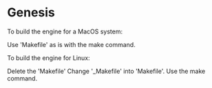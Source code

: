 # Genesis

To build the engine for a MacOS system:

Use 'Makefile' as is with the make command.

To build the engine for Linux:

Delete the 'Makefile'
Change '_Makefile' into 'Makefile'.
Use the make command.